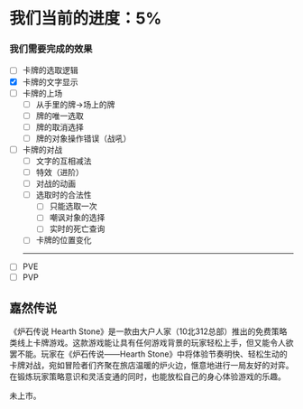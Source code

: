 # 我们当前的进度：5%
### 我们需要完成的效果
- [ ] 卡牌的选取逻辑
- [x] 卡牌的文字显示
- [ ] 卡牌的上场
    - [ ] 从手里的牌->场上的牌
    - [ ] 牌的唯一选取
    - [ ] 牌的取消选择
    - [ ] 牌的对象操作错误（战吼）
- [ ] 卡牌的对战
    - [ ] 文字的互相减法
    - [ ] 特效（进阶）
    - [ ] 对战的动画
    - [ ] 选取时的合法性
        - [ ] 只能选取一次
        - [ ] 嘲讽对象的选择
        - [ ] 实时的死亡查询
    - [ ] 卡牌的位置变化
    ***
- [ ] PVE
- [ ] PVP
## 嘉然传说

《炉石传说 Hearth Stone》是一款由大户人家（10北312总部）推出的免费策略类线上卡牌游戏。这款游戏能让具有任何游戏背景的玩家轻松上手，但又能令人欲罢不能。玩家在《炉石传说——Hearth Stone》中将体验节奏明快、轻松生动的卡牌对战，宛如冒险者们齐聚在旅店温暖的炉火边，惬意地进行一局友好的对弈。在锻炼玩家策略意识和灵活变通的同时，也能放松自己的身心体验游戏的乐趣。

未上市。
